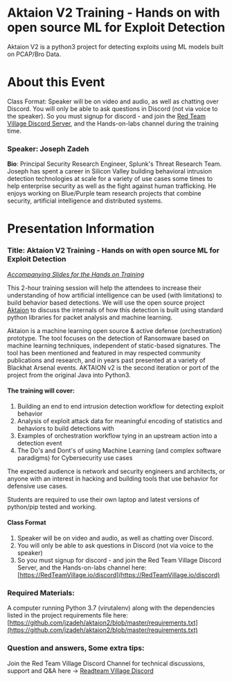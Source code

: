 # Aktaion V2 Training - Hands on with open source ML for Exploit Detection

Aktaion V2 is a python3 project for detecting exploits using ML models built on PCAP/Bro Data. 

# About this Event
Class Format: Speaker will be on video and audio, as well as chatting over Discord. 
You will only be able to ask questions in Discord (not via voice to the speaker). 
So you must signup for discord - and join the [Red Team Village Discord Server](https://RedTeamVillage.io/discord), 
and the Hands-on-labs channel during the training time.

### Speaker: Joseph Zadeh
**Bio**: Principal Security Research Engineer, Splunk's Threat Research Team.
Joseph has spent a career in Silicon Valley building behavioral intrusion detection technologies at scale for a 
variety of use cases some times to help enterprise security as well as the fight against human 
trafficking. He enjoys working on Blue/Purple team research projects that combine security, artificial intelligence 
and distributed systems.

# Presentation Information

### Title: Aktaion V2 Training - Hands on with open source ML for Exploit Detection

[*Accompanying Slides for the Hands on Training*](https://docs.google.com/presentation/d/12mLg-DDVz8ddTN8mFU7jPu7RhQppCVMqzhQCU58VZC4/edit?usp=sharing)

This 2-hour training session will help the attendees to increase their understanding of how artificial 
intelligence can be used (with limitations) to build behavior based detections.  We will use the open source project
[Aktaion](https://github.com/jzadeh/aktaion2) to discuss the internals of how this detection is built using standard python libraries for packet analysis and 
machine learning. 

Aktaion is a machine learning open source & active defense (orchestration) prototype. 
The tool focuses on the detection of Ransomware based on machine learning techniques, 
independent of static-based signatures. The tool has been mentioned and featured in may respected community 
publications and research, and in years past presented at a variety of Blackhat Arsenal events. 
AKTAION v2 is the second iteration or port of the project from the original Java into Python3.

####  **The training will cover:** 
1.  Building an end to end intrusion detection workflow for detecting exploit behavior
2.  Analysis of exploit attack data for meaningful encoding of statistics and behaviors to build detections with
3.  Examples of orchestration workflow tying in an upstream action into a detection event
4.  The Do's and Dont's of using Machine Learning (and complex software paradigms) for Cybersecurity use cases


The expected audience is network and security engineers and architects, 
or anyone with an interest in hacking and building 
tools that use behavior for defensive use cases. 

Students are required to use their own laptop and latest versions of python/pip tested and working. 

#### **Class Format**
1. Speaker will be on video and audio, as well as chatting over Discord.
2. You will only be able to ask questions in Discord (not via voice to the speaker)
3. So you must signup for discord - and join the Red Team Village Discord Server, and the Hands-on-labs channel here: [https://RedTeamVillage.io/discord](https://RedTeamVillage.io/discord)

### Required Materials:

A computer running Python 3.7 (virutalenv) along with the dependencies listed in the project requirements file here:
[https://github.com/jzadeh/aktaion2/blob/master/requirements.txt](https://github.com/jzadeh/aktaion2/blob/master/requirements.txt)

### Question and answers, Some extra tips:
Join the Red Team Village Discord Channel for technical discussions, support and Q&A here -> [Readteam Village Discord](https://RedTeamVillage.io/discord)

